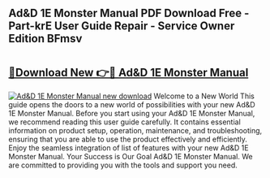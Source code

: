 ## Ad&D 1E Monster Manual PDF Download Free - Part-krE User Guide Repair - Service Owner Edition BFmsv

# <h2><a href="http://bc22238.oget.top/?id=Ad%26D+1E+Monster+Manual">🔗Download New 👉🔴 Ad&D 1E Monster Manual</a></h2>

[![Ad&D 1E Monster Manual new download](https://i.imgur.com/5g1atiW.png)](http://bc22238.oget.top/?id=Ad%26D+1E+Monster+Manual)
Welcome to a New World This guide opens the doors to a new world of possibilities with your new Ad&D 1E Monster Manual. Before you start using your Ad&D 1E Monster Manual, we recommend reading this user guide carefully. It contains essential information on product setup, operation, maintenance, and troubleshooting, ensuring that you are able to use the product effectively and efficiently. Enjoy the seamless integration of list of features with your new Ad&D 1E Monster Manual. Your Success is Our Goal Ad&D 1E Monster Manual. We are committed to providing you with the tools and support you need.
